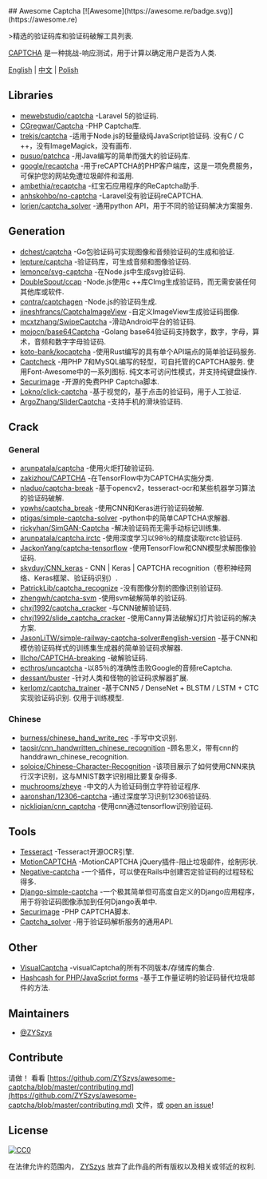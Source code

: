 <div class="github-widget" data-repo="ZYSzys/awesome-captcha"></div>
<script async src="https://pagead2.googlesyndication.com/pagead/js/adsbygoogle.js"></script><ins class="adsbygoogle" style="display:block" data-ad-client="ca-pub-6890694312814945" data-ad-slot="5473692530" data-ad-format="auto"  data-full-width-responsive="true"></ins><script>(adsbygoogle = window.adsbygoogle || []).push({});</script>
## Awesome Captcha [![Awesome](https://awesome.re/badge.svg)](https://awesome.re)

&gt;精选的验证码库和验证码破解工具列表.

[CAPTCHA](https://en.wikipedia.org/wiki/CAPTCHA) 是一种挑战-响应测试，用于计算以确定用户是否为人类.


[English](https://github.com/ZYSzys/awesome-captcha/blob/master/README.md) | [中文](https://github.com/ZYSzys/awesome-captcha/blob/master/README-zh.md) | [Polish](https://github.com/ZYSzys/awesome-captcha/blob/master/README-pl.md)




## Libraries

- [mewebstudio/captcha](https://github.com/mewebstudio/captcha) -Laravel 5的验证码.
- [CGregwar/Captcha](https://github.com/Gregwar/Captcha) -PHP Captcha库.
- [trekjs/captcha](https://github.com/trekjs/captcha)  -适用于Node.js的轻量级纯JavaScript验证码.  没有C / C ++，没有ImageMagick，没有画布.
- [pusuo/patchca](https://github.com/pusuo/patchca) -用Java编写的简单而强大的验证码库.
- [google/recaptcha](https://github.com/google/recaptcha) -用于reCAPTCHA的PHP客户端库，这是一项免费服务，可保护您的网站免遭垃圾邮件和滥用.
- [ambethia/recaptcha](https://github.com/ambethia/recaptcha) -红宝石应用程序的ReCaptcha助手.
- [anhskohbo/no-captcha](https://github.com/anhskohbo/no-captcha) -Laravel没有验证码reCAPTCHA.
- [lorien/captcha_solver](https://github.com/lorien/captcha_solver) -通用python API，用于不同的验证码解决方案服务.


## Generation
- [dchest/captcha](https://github.com/dchest/captcha) -Go包验证码可实现图像和音频验证码的生成和验证.
- [lepture/captcha](https://github.com/lepture/captcha) -验证码库，可生成音频和图像验证码.
- [lemonce/svg-captcha](https://github.com/lemonce/svg-captcha) -在Node.js中生成svg验证码.
- [DoubleSpout/ccap](https://github.com/DoubleSpout/ccap) -Node.js使用c ++库CImg生成验证码，而无需安装任何其他库或软件.
- [contra/captchagen](https://github.com/contra/captchagen) -Node.js的验证码生成.
- [jineshfrancs/CaptchaImageView](https://github.com/jineshfrancs/CaptchaImageView) -自定义ImageView生成验证码图像.
- [mcxtzhang/SwipeCaptcha](https://github.com/mcxtzhang/SwipeCaptcha) -滑动Android平台的验证码.
- [mojocn/base64Captcha](https://github.com/mojocn/base64Captcha) -Golang base64验证码支持数字，数字，字母，算术，音频和数字字母验证码.
- [koto-bank/kocaptcha](https://github.com/koto-bank/kocaptcha) -使用Rust编写的具有单个API端点的简单验证码服务.
- [Captcheck](https://captcheck.netsyms.com)  -用PHP 7和MySQL编写的轻型，可自托管的CAPTCHA服务.  使用Font-Awesome中的一系列图标.  纯文本可访问性模式，并支持纯键盘操作.
- [Securimage](https://www.phpcaptcha.org) -开源的免费PHP Captcha脚本.
- [Lokno/click-captcha](https://github.com/Lokno/click-captcha) -基于视觉的，基于点击的验证码，用于人工验证.
- [ArgoZhang/SliderCaptcha](https://github.com/ArgoZhang/SliderCaptcha) -支持手机的滑块验证码.


## Crack

### General
- [arunpatala/captcha](https://github.com/arunpatala/captcha) -使用火炬打破验证码.
- [zakizhou/CAPTCHA](https://github.com/zakizhou/CAPTCHA) -在TensorFlow中为CAPTCHA实施分类.
- [nladuo/captcha-break](https://github.com/nladuo/captcha-break) -基于opencv2，tesseract-ocr和某些机器学习算法的验证码破解.
- [ypwhs/captcha_break](https://github.com/ypwhs/captcha_break) -使用CNN和Keras进行验证码破解.
- [ptigas/simple-captcha-solver](https://github.com/ptigas/simple-captcha-solver) -python中的简单CAPTCHA求解器.
- [rickyhan/SimGAN-Captcha](https://github.com/rickyhan/SimGAN-Captcha) -解决验证码而无需手动标记训练集.
- [arunpatala/captcha.irctc](https://github.com/arunpatala/captcha.irctc) -使用深度学习以98％的精度读取irctc验证码.
- [JackonYang/captcha-tensorflow](https://github.com/JackonYang/captcha-tensorflow) -使用TensorFlow和CNN模型求解图像验证码.
- [skyduy/CNN_keras](https://github.com/skyduy/CNN_keras) - CNN | Keras | CAPTCHA recognition（卷积神经网络、Keras框架、验证码识别）.
- [PatrickLib/captcha_recognize](https://github.com/PatrickLib/captcha_recognize) -没有图像分割的图像识别验证码.
- [zhengwh/captcha-svm](https://github.com/zhengwh/captcha-svm) -使用svm破解简单的验证码.
- [chxj1992/captcha_cracker](https://github.com/chxj1992/captcha_cracker) -与CNN破解验证码.
- [chxj1992/slide_captcha_cracker](https://github.com/chxj1992/slide_captcha_cracker) -使用Canny算法破解幻灯片验证码的解决方案.
- [JasonLiTW/simple-railway-captcha-solver#english-version](https://github.com/JasonLiTW/simple-railway-captcha-solver#english-version) -基于CNN和模仿验证码样式的训练集生成器的简单验证码求解器.
- [lllcho/CAPTCHA-breaking](https://github.com/lllcho/CAPTCHA-breaking) -破解验证码.
- [ecthros/uncaptcha](https://github.com/ecthros/uncaptcha) -以85％的准确性击败Google的音频reCaptcha.
- [dessant/buster](https://github.com/dessant/buster) -针对人类和怪物的验证码求解器扩展.
- [kerlomz/captcha_trainer](https://github.com/kerlomz/captcha_trainer)  -基于CNN5 / DenseNet + BLSTM / LSTM + CTC实现验证码识别.  仅用于训练模型.

### Chinese
- [burness/chinese_hand_write_rec](https://github.com/burness/tensorflow-101/tree/master/chinese_hand_write_rec/src) -手写中文识别.
- [taosir/cnn_handwritten_chinese_recognition](https://github.com/taosir/cnn_handwritten_chinese_recognition) -顾名思义，带有cnn的handdrawn_chinese_recognition.
- [soloice/Chinese-Character-Recognition](https://github.com/soloice/Chinese-Character-Recognition) -该项目展示了如何使用CNN来执行汉字识别，这与MNIST数字识别相比要复杂得多.
- [muchrooms/zheye](https://github.com/muchrooms/zheye) -中文的人为验证码倒立字符验证程序.
- [aaronshan/12306-captcha](https://github.com/aaronshan/12306-captcha) -通过深度学习识别12306验证码.
- [nickliqian/cnn_captcha](https://github.com/nickliqian/cnn_captcha) -使用cnn通过tensorflow识别验证码.


## Tools

- [Tesseract](https://github.com/tesseract-ocr/tesseract) -Tesseract开源OCR引擎.
- [MotionCAPTCHA](https://github.com/wjcrowcroft/MotionCAPTCHA) -MotionCAPTCHA jQuery插件-阻止垃圾邮件，绘制形状.
- [Negative-captcha](https://github.com/subwindow/negative-captcha) -一个插件，可以使在Rails中创建否定验证码的过程轻松得多.
- [Django-simple-captcha](https://github.com/mbi/django-simple-captcha) -一个极其简单但可高度自定义的Django应用程序，用于将验证码图像添加到任何Django表单中.
- [Securimage](https://github.com/dapphp/securimage) -PHP CAPTCHA脚本.
- [Captcha_solver](https://github.com/lorien/captcha_solver) -用于验证码解析服务的通用API.


## Other

- [VisualCaptcha](https://github.com/emotionLoop/visualCaptcha) -visualCaptcha的所有不同版本/存储库的集合.
- [Hashcash for PHP/JavaScript forms](https://github.com/007/hashcash-js) -基于工作量证明的验证码替代垃圾邮件的方法.


## Maintainers

- [@ZYSzys](https://github.com/ZYSzys)


## Contribute

 请做！  看看 [https://github.com/ZYSzys/awesome-captcha/blob/master/contributing.md](https://github.com/ZYSzys/awesome-captcha/blob/master/contributing.md) 文件，或 [open an issue](https://github.com/ZYSzys/awesome-captcha/issues/new)!


## License

[![CC0](http://mirrors.creativecommons.org/presskit/buttons/88x31/svg/cc-zero.svg)](https://creativecommons.org/publicdomain/zero/1.0/)

在法律允许的范围内， [ZYSzys](https://github.com/ZYSzys) 放弃了此作品的所有版权以及相关或邻近的权利.
